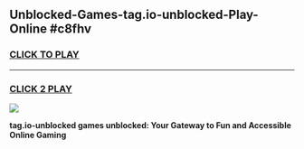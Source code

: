 
## Unblocked-Games-tag.io-unblocked-Play-Online #c8fhv
<h3>
<a href="https://news.freeplayer.one?title=tag.io-unblocked&ref=3">CLICK TO PLAY</a></h3>
<hr>

<h3>
<a href="https://news.freeplayer.one?title=tag.io-unblocked&ref=3">CLICK 2 PLAY</a>
  
</h3>

<a href="https://news.freeplayer.one?title=tag.io-unblocked&ref=3"><img src="https://clearcache.store/games.png"></a>


**tag.io-unblocked games unblocked: Your Gateway to Fun and Accessible Online Gaming**
